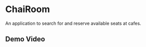 # ChaiRoom
An application to search for and reserve available seats at cafes.

Demo Video
----------

